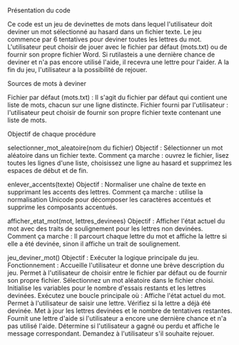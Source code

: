 ﻿Présentation du code

Ce code est un jeu de devinettes de mots dans lequel l'utilisateur doit deviner un mot sélectionné au hasard dans un fichier texte. Le jeu commence par 6 tentatives pour deviner toutes les lettres du mot. L'utilisateur peut choisir de jouer avec le fichier par défaut (mots.txt) ou de fournir son propre fichier Word. Si rutilasteis a une dernière chance de deviner et n'a pas encore utilisé l'aide, il recevra une lettre pour l'aider. A la fin du jeu, l'utilisateur a la possibilité de rejouer.

Sources de mots à deviner

Fichier par défaut (mots.txt) : Il s'agit du fichier par défaut qui contient une liste de mots, chacun sur une ligne distincte.
Fichier fourni par l'utilisateur : l'utilisateur peut choisir de fournir son propre fichier texte contenant une liste de mots.

Objectif de chaque procédure

selectionner\_mot\_aleatoire(nom du fichier)
Objectif : Sélectionner un mot aléatoire dans un fichier texte.
Comment ça marche : ouvrez le fichier, lisez toutes les lignes d'une liste, choisissez une ligne au hasard et supprimez les espaces de début et de fin.

enlever\_accents(texte)
Objectif : Normaliser une chaîne de texte en supprimant les accents des lettres.
Comment ça marche : utilise la normalisation Unicode pour décomposer les caractères accentués et supprime les composants accentués.

afficher\_etat\_mot(mot, lettres\_devinees)
Objectif : Afficher l'état actuel du mot avec des traits de soulignement pour les lettres non devinées.
Comment ça marche : Il parcourt chaque lettre du mot et affiche la lettre si elle a été devinée, sinon il affiche un trait de soulignement.

jeu\_deviner\_mot()
Objectif : Exécuter la logique principale du jeu.
Fonctionnement :
Accueille l'utilisateur et donne une brève description du jeu.
Permet à l'utilisateur de choisir entre le fichier par défaut ou de fournir son propre fichier.
Sélectionnez un mot aléatoire dans le fichier choisi.
Initialise les variables pour le nombre d'essais restants et les lettres devinées.
Exécutez une boucle principale où :
Affiche l'état actuel du mot.
Permet à l'utilisateur de saisir une lettre.
Vérifiez si la lettre a déjà été devinée.
Met à jour les lettres devinées et le nombre de tentatives restantes.
Fournit une lettre d'aide si l'utilisateur a encore une dernière chance et n'a pas utilisé l'aide.
Détermine si l'utilisateur a gagné ou perdu et affiche le message correspondant.
Demandez à l'utilisateur s'il souhaite rejouer.

